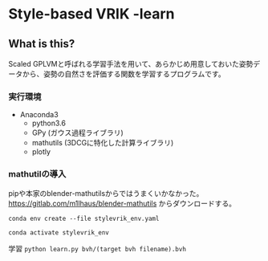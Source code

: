 # Style-based VRIK -learn

## What is this?
Scaled GPLVMと呼ばれる学習手法を用いて、あらかじめ用意しておいた姿勢データから、姿勢の自然さを評価する関数を学習するプログラムです。


### 実行環境

- Anaconda3
    - python3.6
    - GPy (ガウス過程ライブラリ)
    - mathutils (3DCGに特化した計算ライブラリ)
    - plotly


### mathutilの導入

pipや本家のblender-mathutilsからではうまくいかなかった。
https://gitlab.com/m1lhaus/blender-mathutils からダウンロードする。

```conda env create --file stylevrik_env.yaml```

```conda activate stylevrik_env```


学習
```python learn.py bvh/(target bvh filename).bvh```